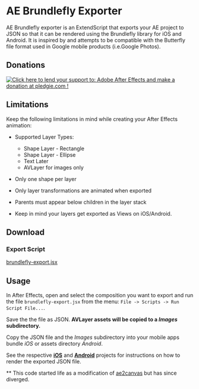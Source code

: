 AE Brundlefly Exporter
======================

AE Brundlefly exporter is an ExtendScript that exports your AE project to JSON
so that it can be rendered using the Brundlefly library for iOS and Android.
It is inspired by and attempts to be compatible with the Butterfly file format
used in Google mobile products (i.e.Google Photos).

## Donations

<a href='https://pledgie.com/campaigns/31175'><img alt='Click here to lend your support to: Adobe After Effects and make a donation at pledgie.com !' src='https://pledgie.com/campaigns/31175.png?skin_name=chrome' border='0' ></a>

## Limitations

Keep the following limitations in mind while creating your After Effects animation:

* Supported Layer Types:
	* Shape Layer - Rectangle
	* Shape Layer - Ellipse
	* Text Later
	* AVLayer for images only

* Only one shape per layer

* Only layer transformations are animated when exported

* Parents must appear below children in the layer stack

* Keep in mind your layers get exported as Views on iOS/Android.

## Download
### Export Script
[brundlefly-export.jsx](https://raw.githubusercontent.com/ayvazj/brundlefly/master/dist/brundlefly-export.jsx)

## Usage
In After Effects, open and select the composition you want to export and
run the file `brundlefly-export.jsx` from the menu: `File -> Scripts -> Run Script File...`.

Save the the file as JSON.
**AVLayer assets will be copied to a *Images* subdirectory.**

Copy the JSON file and the *Images* subdirectory into your mobile apps
bundle *iOS* or assets directory *Android*.

See the respective [**iOS**](https://github.com/ayvazj/BrundleflyiOS) and [**Android**](https://github.com/ayvazj/BrundleflyAndroid) projects for instructions on how to render
the exported JSON file.

** This code started life as a modification of [ae2canvas](https://github.com/KiloKilo/ae2canvas) but has since diverged.
